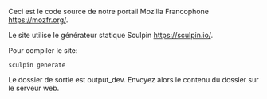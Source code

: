 Ceci est le code source de notre portail Mozilla Francophone <https://mozfr.org/>.

Le site utilise le générateur statique Sculpin <https://sculpin.io/>.

Pour compiler le site:
```
sculpin generate
```

Le dossier de sortie est output_dev. Envoyez alors le contenu du dossier sur le serveur web.
